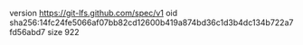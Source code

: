 version https://git-lfs.github.com/spec/v1
oid sha256:14fc24fe5066af07bb82cd12600b419a874bd36c1d3b4dc134b722a7fd56abd7
size 922
